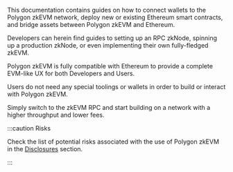 This documentation contains guides on how to connect wallets to the Polygon zkEVM network, deploy new or existing Ethereum smart contracts, and bridge assets between Polygon zkEVM and Ethereum.

Developers can herein find guides to setting up an RPC zkNode, spinning up a production zkNode, or even implementing their own fully-fledged zkEVM.

Polygon zkEVM is fully compatible with Ethereum to provide a complete EVM-like UX for both Developers and Users.

Users do not need any special toolings or wallets in order to build or interact with Polygon zkEVM.


Simply switch to the zkEVM RPC and start building on a network with a higher throughput and lower fees.

:::caution Risks

Check the list of potential risks associated with the use of Polygon zkEVM in the [<ins>Disclosures</ins>](risk-disclosures.md) section.

:::
